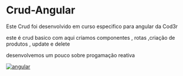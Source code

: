 # Crud-Angular

<p>Este Crud foi desenvolvido em curso especifico para angular da Cod3r </p>
 <p> este é crud basico com aqui criamos componentes , rotas ,criação de produtos , update e delete <p>
    <p> desenvolvemos um pouco sobre progamação reativa</p>
<a href="https://ibb.co/vBGB99x"><img src="https://i.ibb.co/N3P3RR6/angular.jpg" alt="angular" border="0"></a>
